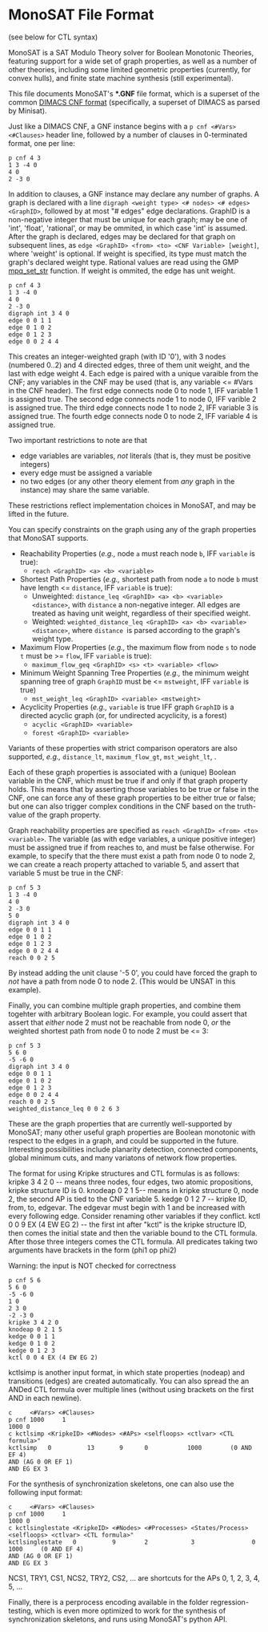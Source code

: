 # MonoSAT File Format

(see below for CTL syntax)

MonoSAT is a SAT Modulo Theory solver for Boolean Monotonic Theories, featuring support for a wide set of graph properties, as well as a number of other theories, including some limited geometric properties (currently, for convex hulls), and finite state machine synthesis (still experimental).

This file documents MonoSAT's __*.GNF__ file format, which is a superset of the common [DIMACS CNF format](http://www.cs.ubc.ca/~hoos/SATLIB/Benchmarks/SAT/satformat.ps) (specifically, a superset of DIMACS as parsed by Minisat).

Just like a DIMACS CNF, a GNF instance begins with a `p cnf <#Vars> <#Clauses>` header line, followed by a number of clauses in 0-terminated format, one per line:

```
p cnf 4 3
1 3 -4 0
4 0
2 -3 0
```

In addition to clauses, a GNF instance may declare any number of graphs. A graph is declared with a line `digraph <weight type> <# nodes> <# edges> <GraphID>`, followed by at most "# edges" edge declarations. GraphID is a non-negative integer that must be unique for each graph; <weight type> may be one of 'int', 'float', 'rational', or may be ommited, in which case 'int' is assumed. After the graph is declared, edges may be declared for that graph on subsequent lines, as `edge <GraphID> <from> <to> <CNF Variable> [weight]`, where 'weight' is optional. If weight is specified, its type must match the graph's declared weight type. Rational values are read using the GMP [mpq_set_str] function. If weight is ommited, the edge has unit weight.

```
p cnf 4 3
1 3 -4 0
4 0
2 -3 0
digraph int 3 4 0
edge 0 0 1 1
edge 0 1 0 2
edge 0 1 2 3 
edge 0 0 2 4 4
```

This creates an integer-weighted graph (with ID '0'), with 3 nodes (numbered 0..2) and 4 directed edges, three of them unit weight, and the last with edge weight 4. Each edge is paired with a unique varaible from the CNF; any variables in the CNF may be used (that is, any variable <= #Vars in the CNF header). The first edge connects node 0 to node 1, IFF variable 1 is assigned true. The second edge connects node 1 to node 0, IFF varible 2 is assigned true. The third edge connects node 1 to node 2, IFF variable 3 is assigned true. The fourth edge connects node 0 to node 2, IFF variable 4 is assigned true. 

Two important restrictions to note are that 
  - edge variables are variables, *not* literals (that is, they must be positive integers)
  - every edge must be assigned a variable 
  - no two edges (or any other theory element from *any* graph in the instance) may share the same variable.

These restrictions reflect implementation choices in MonoSAT, and may be lifted in the future. 

You can specify constraints on the graph using any of the graph properties that MonoSAT supports.  
* Reachability Properties (*e.g.,* node `a` must reach node `b`, IFF `variable` is true): 
    *  `reach <GraphID> <a> <b> <variable>`
* Shortest Path Properties (*e.g.,* shortest path from node `a` to node `b` must have length <= `distance`, IFF `variable` is true):
    * Unweighted:  `distance_leq <GraphID> <a> <b> <variable> <distance>`, with `distance` a non-negative integer. All edges are treated as having unit weight, regardless of their specified weight.
    * Weighted:  `weighted_distance_leq <GraphID> <a> <b> <variable> <distance>`, where `distance `is parsed according to the graph's weight type.
* Maximum Flow Properties (*e.g.,* the maximum flow from node `s` to node `t` must be >= `flow`, IFF `variable` is true):
    *  `maximum_flow_geq <GraphID> <s> <t> <variable> <flow>`
* Minimum Weight Spanning Tree Properties (*e.g.,* the minimum weight spanning tree of graph `GraphID` must be <= `mstweight`, IFF `variable` is true)
    *  `mst_weight_leq <GraphID> <variable> <mstweight>`
* Acyclicity Properties (*e.g.,* `variable` is true IFF graph `GraphID` is a directed acyclic graph (or, for undirected acyclicity, is a forest)
    *  `acyclic <GraphID> <variable>`
    *  `forest <GraphID> <variable>`
    
Variants of these properties  with strict comparison operators are also supported, *e.g.,* `distance_lt`,  `maximum_flow_gt`, `mst_weight_lt`, .

Each of these graph properties is associated with a (unique) Boolean variable in the CNF, which must be true if and only if that graph property holds. This means that by asserting those variables to be true or false in the CNF, one can force any of these graph properties to be either true or false; but one can also trigger complex conditions in the CNF based on the truth-value of the graph property.

Graph reachability properties are specified as ```reach <GraphID> <from> <to> <variable>```. The variable (as with edge variables, a unique positive integer) must be assigned true if from reaches to, and must be false otherwise. For example, to specify that the there must exist a path from node 0 to node 2, we can create a reach property attached to variable 5, and assert that variable 5 must be true in the CNF:

```
p cnf 5 3
1 3 -4 0
4 0
2 -3 0
5 0
digraph int 3 4 0
edge 0 0 1 1
edge 0 1 0 2
edge 0 1 2 3 
edge 0 0 2 4 4
reach 0 0 2 5
```

By instead adding the unit clause '-5 0', you could have forced the graph to *not* have a path from node 0 to node 2. (This would be UNSAT in this example).

Finally, you can combine multiple graph properties, and combine them togehter with arbitrary Boolean logic. For example, you could assert that assert that *either* node 2 must not be reachable from node 0, *or* the weighted shortest path from node 0 to node 2 must be <= 3:

```
p cnf 5 3
5 6 0
-5 -6 0
digraph int 3 4 0
edge 0 0 1 1
edge 0 1 0 2
edge 0 1 2 3 
edge 0 0 2 4 4
reach 0 0 2 5
weighted_distance_leq 0 0 2 6 3 
```

These are the graph properties that are currently well-supported by MonoSAT; many other useful graph properties are Boolean monotonic with respect to the edges in a graph, and could be supported in the future. Interesting possibilities include planarity detection, connected components, global minimum cuts, and many variatons of network flow properties. 



The format for using Kripke structures and CTL formulas is as follows:
kripke 3 4 2 0 -- means three nodes, four edges, two atomic propositions, kripke structure ID is 0.
knodeap 0 2 1 5-- means in kripke structure 0, node 2, the second AP is tied to the CNF variable 5.
kedge 0 1 2 7 -- kripke ID, from, to, edgevar. The edgevar must begin with 1 and be increased with every following edge. Consider renaming other variables if they conflict.
kctl 0 0 9 EX (4 EW EG 2) -- the first int after "kctl" is the kripke structure ID, then comes the initial state and then the variable bound to the CTL formula. After those three integers comes the CTL formula. All predicates taking two arguments have brackets in the form (phi1 op phi2)

Warning: the input is NOT checked for correctness

```
p cnf 5 6
5 6 0
-5 -6 0
1 0
2 3 0
-2 -3 0
kripke 3 4 2 0
knodeap 0 2 1 5
kedge 0 0 1 1
kedge 0 1 0 2
kedge 0 1 2 3 
kctl 0 0 4 EX (4 EW EG 2)
```

kctlsimp is another input format, in which state properties (nodeap) and transitions (edges) are created automatically. You can also spread the an ANDed CTL formula over multiple lines (without using brackets on the first AND in each newline).

```
c     <#Vars> <#Clauses>
p cnf 1000     1
1000 0
c kctlsimp <KripkeID> <#Nodes> <#APs> <selfloops> <ctlvar> <CTL formula>"
kctlsimp   0          13       9      0           1000        (0 AND EF 4)
AND (AG 0 OR EF 1)
AND EG EX 3
```

For the synthesis of synchronization skeletons, one can also use the following input format:

```
c     <#Vars> <#Clauses>
p cnf 1000     1
1000 0
c kctlsinglestate <KripkeID> <#Nodes> <#Processes> <States/Process> <selfloops> <ctlvar> <CTL formula>"
kctlsinglestate   0          9        2            3                0           1000     (0 AND EF 4)
AND (AG 0 OR EF 1)
AND EG EX 3
```

NCS1, TRY1, CS1, NCS2, TRY2, CS2, ... are shortcuts for the APs 0, 1, 2, 3, 4, 5, ...


Finally, there is a perprocess encoding available in the folder regression-testing, which is even more optimized to work for the synthesis of synchronization skeletons, and runs using MonoSAT's python API.



[mpq_set_str]:https://gmplib.org/manual/Initializing-Rationals.html#Initializing-Rationals
